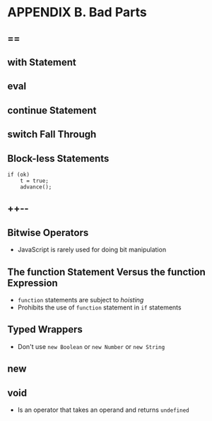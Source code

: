 # APPENDIX B. Bad Parts

## ==

## with Statement

## eval

## continue Statement

## switch Fall Through

## Block-less Statements
```
if (ok)
    t = true;
    advance();
```

## ++--

## Bitwise Operators
* JavaScript is rarely used for doing bit manipulation

## The function Statement Versus the function Expression
* `function` statements are subject to *hoisting*
* Prohibits the use of `function` statement in `if` statements

## Typed Wrappers
* Don't use `new Boolean` or `new Number` or `new String`

## new

## void
* Is an operator that takes an operand and returns `undefined`
